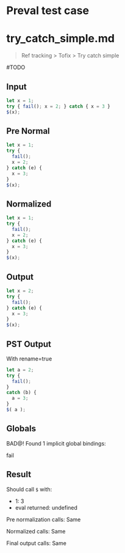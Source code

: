 # Preval test case

# try_catch_simple.md

> Ref tracking > Tofix > Try catch simple
>
> 

#TODO

## Input

`````js filename=intro
let x = 1;
try { fail(); x = 2; } catch { x = 3 }
$(x);
`````

## Pre Normal


`````js filename=intro
let x = 1;
try {
  fail();
  x = 2;
} catch (e) {
  x = 3;
}
$(x);
`````

## Normalized


`````js filename=intro
let x = 1;
try {
  fail();
  x = 2;
} catch (e) {
  x = 3;
}
$(x);
`````

## Output


`````js filename=intro
let x = 2;
try {
  fail();
} catch (e) {
  x = 3;
}
$(x);
`````

## PST Output

With rename=true

`````js filename=intro
let a = 2;
try {
  fail();
}
catch (b) {
  a = 3;
}
$( a );
`````

## Globals

BAD@! Found 1 implicit global bindings:

fail

## Result

Should call `$` with:
 - 1: 3
 - eval returned: undefined

Pre normalization calls: Same

Normalized calls: Same

Final output calls: Same

